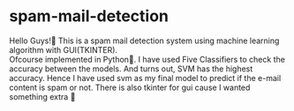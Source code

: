 # spam-mail-detection
Hello Guys!👋
This is a spam mail detection system using machine learning algorithm with GUI(TKINTER).     
Ofcourse implemented in Python🐍.
I have used Five Classifiers to check the accuracy between the models. And turns out, SVM has the highest accuracy. Hence I have used svm as my final model to predict if the e-mail content is spam or not. There is also tkinter for gui cause I wanted something extra 🐥

